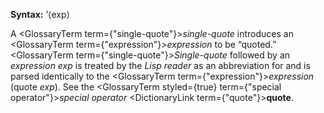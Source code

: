 



**Syntax:** ’⟨exp⟩ 



A <GlossaryTerm  term={"single-quote"}><i>single-quote</i></GlossaryTerm> introduces an <GlossaryTerm  term={"expression"}><i>expression</i></GlossaryTerm> to be “quoted.” <GlossaryTerm  term={"single-quote"}><i>Single-quote</i></GlossaryTerm> followed by an *expression exp* is treated by the *Lisp reader* as an abbreviation for and is parsed identically to the <GlossaryTerm  term={"expression"}><i>expression</i></GlossaryTerm> (quote *exp*). See the <GlossaryTerm styled={true} term={"special operator"}><i>special operator</i></GlossaryTerm> <DictionaryLink  term={"quote"}><b>quote</b></DictionaryLink>. 




